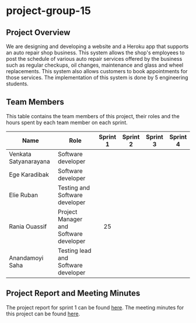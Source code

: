 # project-group-15






## Project Overview 
We are designing and developing a website and a Heroku app that supports an auto repair shop business. This system allows the shop's employees to post the schedule of  various auto repair services offered by the business such as regular checkups, oil changes, maintenance and glass and wheel replacements. This system also allows customers to book appointments for those services. The implementation of this system is done by 5 engineering students. 


## Team Members
This table contains the team members of this project, their roles and the hours spent by each team member on each sprint.

| Name | Role | Sprint 1 | Sprint 2 | Sprint 3 | Sprint 4 |
| ----- | ----- | :-----: | :-----: | :-----: | :-----: |
| Venkata Satyanarayana | Software developer     |     |     |     |     |
| Ege Karadibak | Software developer |     |      |      |    |
| Elie Ruban | Testing and Software developer| | | | |
| Rania Ouassif | Project Manager and Software developer | 25| | | |
| Anandamoyi Saha | Testing lead and Software developer | | | | |

## Project Report and Meeting Minutes

The project report for sprint 1 can be found [here](https://github.com/McGill-ECSE321-Winter2021/project-group-15/wiki/Sprint-1-Project-Report).
The meeting minutes for this project can be found [here](https://github.com/McGill-ECSE321-Winter2021/project-group-15/wiki/Meeting-Minutes).
